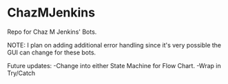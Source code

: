 # ChazMJenkins
 Repo for Chaz M Jenkins' Bots.

NOTE: I plan on adding additional error handling since it's very possible the GUI can change for these bots.

Future updates:
-Change into either State Machine for Flow Chart.
-Wrap in Try/Catch